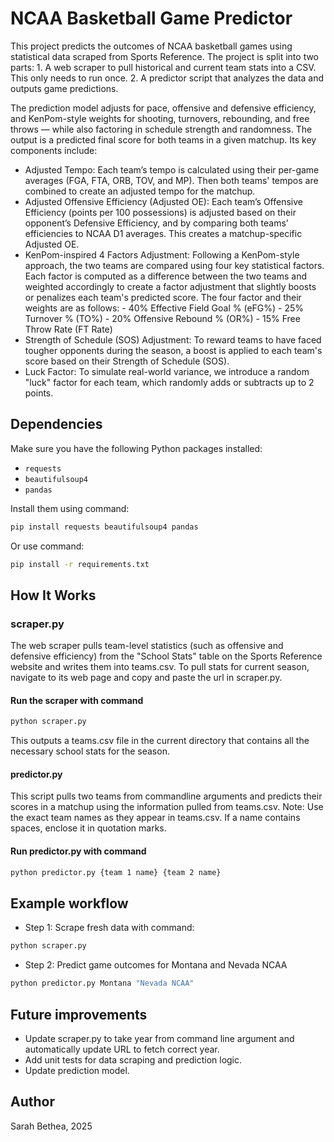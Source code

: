 # NCAA Basketball Game Predictor

This project predicts the outcomes of NCAA basketball games using statistical data scraped from Sports Reference. The project is split into two parts:
    1. A web scraper to pull historical and current team stats into a CSV. This only needs to run once. 
    2. A predictor script that analyzes the data and outputs game predictions.

The prediction model adjusts for pace, offensive and defensive efficiency, and KenPom-style weights for shooting, turnovers, rebounding, and free throws — while also factoring in schedule strength and randomness. The output is a predicted final score for both teams in a given matchup. Its key components include:
* Adjusted Tempo:
    Each team’s tempo is calculated using their per-game averages (FGA, FTA, ORB, TOV, and MP). Then both teams' tempos are combined to create an adjusted tempo for the matchup.
* Adjusted Offensive Efficiency (Adjusted OE):
    Each team’s Offensive Efficiency (points per 100 possessions) is adjusted based on their opponent’s Defensive Efficiency, and by comparing both teams’ efficiencies to NCAA D1 averages. This creates a matchup-specific Adjusted OE.
* KenPom-inspired 4 Factors Adjustment:
    Following a KenPom-style approach, the two teams are compared using four key statistical factors. Each factor is computed as a difference between the two teams and weighted accordingly to create a factor adjustment that slightly boosts or penalizes each team's predicted score. The four factor and their weights are as follows:
        - 40% Effective Field Goal % (eFG%)
        - 25% Turnover % (TO%)
        - 20% Offensive Rebound % (OR%)
        - 15% Free Throw Rate (FT Rate)
* Strength of Schedule (SOS) Adjustment:
    To reward teams to have faced tougher opponents during the season, a boost is applied to each team's score based on their Strength of Schedule (SOS).
* Luck Factor:
    To simulate real-world variance, we introduce a random "luck" factor for each team, which randomly adds or subtracts up to 2 points.

## Dependencies
Make sure you have the following Python packages installed:
- `requests`
- `beautifulsoup4`
- `pandas`

Install them using command:
```bash
pip install requests beautifulsoup4 pandas
```

Or use command:
```bash 
pip install -r requirements.txt
```

## How It Works
### scraper.py
The web scraper pulls team-level statistics (such as offensive and defensive efficiency) from the "School Stats" table
on the Sports Reference website and writes them into teams.csv. To pull stats for current season, navigate to its web page and copy and paste the url in scraper.py.

#### Run the scraper with command
```bash
python scraper.py
```

This outputs a teams.csv file in the current directory that contains all the necessary school stats for the season.

#### predictor.py
This script pulls two teams from commandline arguments and predicts their scores in a matchup using the information 
pulled from teams.csv. 
Note: Use the exact team names as they appear in teams.csv. If a name contains spaces, enclose it in quotation marks.

#### Run predictor.py with command
```bash
python predictor.py {team 1 name} {team 2 name}
```

## Example workflow
* Step 1: Scrape fresh data with command:
```bash
python scraper.py
```

* Step 2: Predict game outcomes for Montana and Nevada NCAA
```bash
python predictor.py Montana "Nevada NCAA"
```

## Future improvements
* Update scraper.py to take year from command line argument and automatically update URL to fetch correct year.
* Add unit tests for data scraping and prediction logic.
* Update prediction model. 

## Author
Sarah Bethea, 2025
